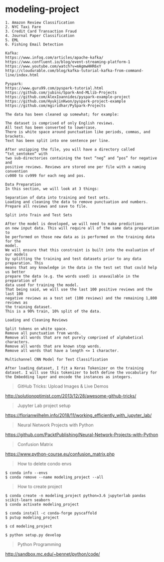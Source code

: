 # modeling-project

```
1. Amazon Review Classification
2. NYC Taxi Fare
3. Credit Card Transaction Fraud
4. Journal Paper Classification
5. EML
6. Fishing Email Detection
```
```
Kafka:
https://www.infoq.com/articles/apache-kafka/
https://www.confluent.io/blog/event-streaming-platform-1
https://www.youtube.com/watch?v=mAgmwHHR6xY
http://cloudurable.com/blog/kafka-tutorial-kafka-from-command-line/index.html
```
```
Pyspark:
https://www.guru99.com/pyspark-tutorial.html
https://github.com/jubins/Spark-And-MLlib-Projects
https://github.com/AlexIoannides/pyspark-example-project
https://github.com/HyukjinKwon/pyspark-project-example
https://github.com/mgiridhar/PySpark-Projects
```
```
The data has been cleaned up somewhat; for example:

The dataset is comprised of only English reviews.
All text has been converted to lowercase.
There is white space around punctuation like periods, commas, and brackets.
Text has been split into one sentence per line.

After unzipping the file, you will have a directory called “txt_sentoken” with 
two sub-directories containing the text “neg” and “pos” for negative and 
positive reviews. Reviews are stored one per file with a naming convention 
cv000 to cv999 for each neg and pos. 

Data Preparation
In this section, we will look at 3 things:

Separation of data into training and test sets.
Loading and cleaning the data to remove punctuation and numbers.
Prepare all reviews and save to file.
```

```
Split into Train and Test Sets

After the model is developed, we will need to make predictions 
on new input data. This will require all of the same data preparation to 
be performed on those new data as is performed on the training data for the 
model.
We will ensure that this constraint is built into the evaluation of our models 
by splitting the training and test datasets prior to any data preparation. This 
means that any knowledge in the data in the test set that could help us better 
prepare the data (e.g. the words used) is unavailable in the preparation of 
data used for training the model. 
That being said, we will use the last 100 positive reviews and the last 100 
negative reviews as a test set (100 reviews) and the remaining 1,800 reviews as 
the training dataset. 
This is a 90% train, 10% split of the data.
```

```
Loading and Cleaning Reviews

Split tokens on white space.
Remove all punctuation from words.
Remove all words that are not purely comprised of alphabetical characters.
Remove all words that are known stop words.
Remove all words that have a length <= 1 character.
```

```
Multichannel CNN Model for Text Classification

After loading dataset, I fit a Keras Tokenizer on the training dataset. I will use this tokenizer to both define the vocabulary for the Embedding layer and encode the instances as integers.
```

>GitHub Tricks: Upload Images & Live Demos

http://solutionoptimist.com/2013/12/28/awesome-github-tricks/

>Jupyter Lab project setup

https://florianwilhelm.info/2018/11/working_efficiently_with_jupyter_lab/

>Neural Network Projects with Python

https://github.com/PacktPublishing/Neural-Network-Projects-with-Python

>Confusion Matrix

https://www.python-course.eu/confusion_matrix.php

>How to delete condo envs

```
$ conda info --envs
$ conda remove --name modeling_project --all
```

>How to create project

```
$ conda create -n modeling_project python=3.6 jupyterlab pandas scikit-learn seaborn
$ conda activate modeling_project

$ conda install -c conda-forge pyscaffold
$ putup modeling_project

$ cd modeling_project

$ python setup.py develop
```

>Python Programming

http://sandbox.mc.edu/~bennet/python/code/
